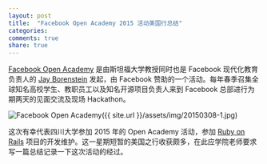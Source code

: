 ```yaml
---
layout: post
title:  "Facebook Open Academy 2015 活动美国行总结"
categories:
comments: true
share: true
---
```


[Facebook Open Academy] 是由斯坦福大学教授同时也是 Facebook 现代化教育负责人的
[Jay Borenstein] 发起，由 Facebook 赞助的一个活动。每年春季召集全球知名高校学生、教职员工以及知名开源项目负责人来到
Facebook 总部进行为期两天的见面交流及现场 Hackathon。

![Facebook Open Academy]({{ site.url }}/assets/img/20150308-1.jpg)

这次有幸代表四川大学参加 2015 年的 Open Academy 活动，参加 [Ruby on Rails] 项目的开发维护。这一星期短暂的美国之行收获颇多，在此应学院老师要求写一篇总结记录一下这次活动的经过。



[Facebook Open Academy]:    https://www.facebook.com/OpenAcademyProgram
[Jay Borenstein]:           https://www.facebook.com/jay.borenstein
[Ruby on Rails]:            http://rubyonrails.org/
